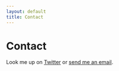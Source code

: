 ```yaml
---
layout: default
title: Contact
---
```

<div class="grid-12">
	<h1 id="contact">
		Contact
	</h1>
	<p>
		Look me up on <a href="https://twitter.com/eriklebsen">Twitter</a> or <a href="mailto:erik.ebsen@me.com">send me an email</a>.
	</p>
</div>